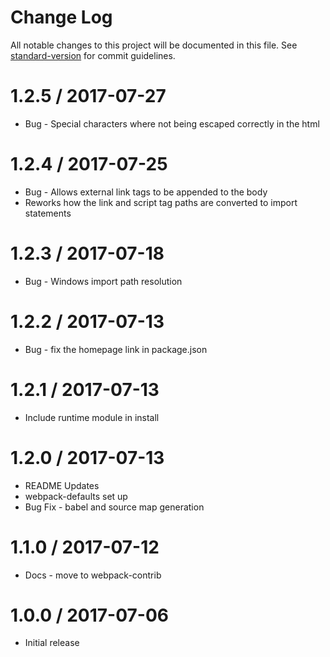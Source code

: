 # Change Log

All notable changes to this project will be documented in this file. See [standard-version](https://github.com/conventional-changelog/standard-version) for commit guidelines.

1.2.5 / 2017-07-27
==================

  * Bug - Special characters where not being escaped correctly in the html

1.2.4 / 2017-07-25
==================

  * Bug - Allows external link tags to be appended to the body
  * Reworks how the link and script tag paths are converted to import statements
  
1.2.3 / 2017-07-18
==================

  * Bug - Windows import path resolution

1.2.2 / 2017-07-13
==================

  * Bug - fix the homepage link in package.json

1.2.1 / 2017-07-13
==================

  * Include runtime module in install

1.2.0 / 2017-07-13
==================

  * README Updates
  * webpack-defaults set up
  * Bug Fix - babel and source map generation
  
1.1.0 / 2017-07-12
==================

  * Docs - move to webpack-contrib

1.0.0 / 2017-07-06
==================

  * Initial release
